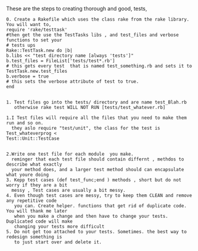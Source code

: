 These are the steps to creating thorough and good, tests, 

	0. Create a Rakefile which uses the class rake from the rake library. You will want to, 
	require 'rake/testtask' 
	#then get the use the TestTasks libs , and test_files and verbose functions to set your 
	# tests ups
	Rake::TestTask.new do |b| 
	b.libs << "test directory name [always 'tests']"
	b.test_files = FileList['tests/test*.rb'] 
	# this gets every test  that is named test_something.rb and sets it to TestTask.new.test_files
	b.verbose = true
	# this sets the verbose attribute of test to true.
	end


	1. Test files go into the tests/ directory and are name test_Blah.rb
	   otherwise rake test WILL NOT RUN [tests/test_whatever.rb]

	1.I Test files will require all the files that you need to make them run and so on.
	  they aslo require "test/unit", the class for the test is Test_whateverprog < 
	Test::Unit::TestCase 
	

	2.Write one test file for each module  you make. 
	  reminger that each test file should contain differnt , methdos to describe what exactly
	  your method does, and a larger test method should can encapsulate what youre doing
	3. Kepp test cases (def test_func;end ) methods , short but do not worry if they are a bit
	  messy , Test cases are usually a bit messy.
	4. Even though test cases are messy, try to keep them CLEAN and remove any repetitive code
 	   you can. Create helper. functions that get rid of duplicate code. You will thank me later
 	   when you make a change and then have to change your tests. Duplicated code will make 
	   changing your tests more difficult
	5. Do not get too attached to your tests. Sometimes. the best way to redesign something is 
	   to just start over and delete it.

	
	
	
